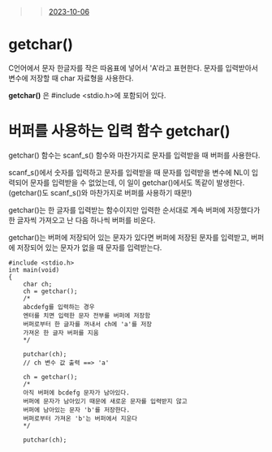 
>> [2023-10-06](https://github.com/sseinn/myTIL/blob/main/2023-10-05.md)

# getchar()

C언어에서 문자 한글자를 작은 따옴표에 넣어서 'A'라고 표현한다. 
문자를 입력받아서 변수에 저장할 때 char 자료형을 사용한다. 

**getchar()** 은 #include <stdio.h>에 포함되어 있다. 

# 버퍼를 사용하는 입력 함수 getchar()

getchar() 함수는 scanf_s() 함수와 마찬가지로 문자를 입력받을 때 버퍼를 사용한다.

scanf_s()에서 숫자를 입력하고 문자를 입력받을 때 문자를 입력받을 변수에 NL이 입력되어 문자를 입력받을 수 없었는데, 이 일이 getchar()에서도 똑같이 발생한다. (getchar()도 scanf_s()와 마찬가지로 버퍼를 사용하기 때문!)

getchar()는 한 글자를 입력받는 함수이지만 입력한 순서대로 계속 버퍼에 저장했다가 한 글자씩 가져오고 난 다음 하나씩 버퍼를 비운다. 

getchar()는 버퍼에 저장되어 있는 문자가 있다면 버퍼에 저장된 문자를 입력받고, 버퍼에 저장되어 있는 문자가 없을 때 문자를 입력받는다. 


```
#include <stdio.h>
int main(void)
{
	char ch;
	ch = getchar();
	/*
	abcdefg를 입력하는 경우 
	엔터를 치면 입력한 문자 전부를 버퍼에 저장함
	버퍼로부터 한 글자를 꺼내서 ch에 'a'를 저장
	가져온 한 글자 버퍼를 지움
	*/

	putchar(ch);
	// ch 변수 값 출력 ==> 'a'

	ch = getchar();
	/*
	아직 버퍼에 bcdefg 문자가 남아있다. 
	버퍼에 문자가 남아있기 때문에 새로운 문자를 입력받지 않고 
	버퍼에 남아있는 문자 'b'를 저장한다.
	버퍼로부터 가져온 'b'는 버퍼에서 지운다 
	*/

	putchar(ch);
